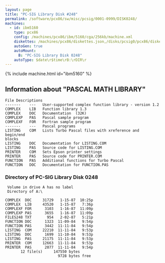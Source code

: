 ```yaml
---
layout: page
title: "PC-SIG Library Disk #248"
permalink: /software/pcx86/sw/misc/pcsig/0001-0999/DISK0248/
machines:
  - id: ibm5160
    type: pcx86
    config: /machines/pcx86/ibm/5160/cga/256kb/machine.xml
    diskettes: /machines/pcx86/diskettes.json,/disks/pcsig0/pcx86/diskettes.json
    autoGen: true
    autoMount:
      B: "PC-SIG Library Disk 0248"
    autoType: $date\r$time\rB:\rDIR\r
---
```


{% include machine.html id="ibm5160" %}

## Information about "PASCAL MATH LIBRARY"

    File Descriptions
    -------    ---   User-supported complex function library - version 1.2
    COMPLEX    LIB   Function library 1.3
    COMPLEX    DOC   Documentation  (32K)
    COMPLEXP   PAS   Pascal sample program
    COMPLEXF   FOR   Fortran sample program
    -------    ---   Pascal programs
    LISTING    COM   Lists Turbo Pascal files with xreference and begin/end
    blocks
    LISTING    DOC   Documentation for LISTING.COM
    LISTING    PAS   Source code for LISTING.COM
    PRINTER    COM   Sets Epson printer settings
    PRINTER    PAS   Source code for PRINTER.COM
    FUNCTION   PAS   Additional functions for Turbo Pascal
    FUNCTION   DOC   Documentation for FUNCTION.PAS

### Directory of PC-SIG Library Disk 0248

     Volume in drive A has no label
     Directory of A:\

    COMPLEX  DOC     31729   1-15-87  10:25p
    COMPLEX  LIB     43520   1-15-87   7:36p
    COMPLEXF FOR      3103   1-16-87  11:09p
    COMPLEXP PAS      3655   1-16-87  11:09p
    FILES248 TXT       954   2-02-87   5:21p
    FUNCTION DOC      1323  11-09-84   9:54p
    FUNCTION PAS      3442  11-11-84   9:54p
    LISTING  COM     22210  11-11-84   9:53p
    LISTING  DOC      1699  11-10-84   9:53p
    LISTING  PAS     21175  11-11-84   9:53p
    PRINTER  COM     12663  11-11-84   9:53p
    PRINTER  PAS      2077  11-11-84   9:54p
           12 file(s)     147550 bytes
                            9728 bytes free
